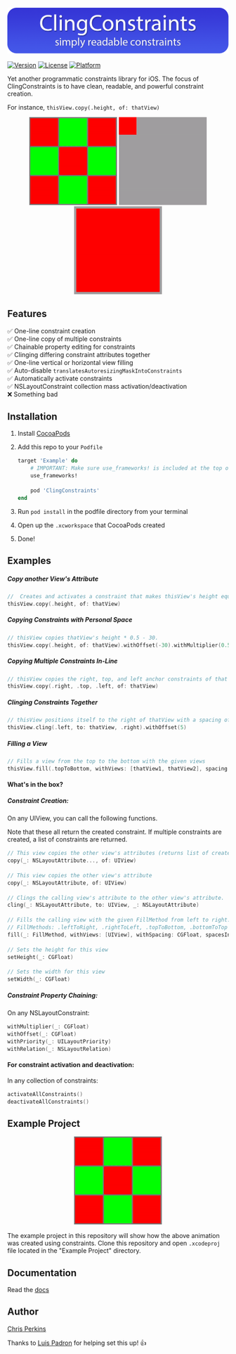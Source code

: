 <p align="center">
	<img src="Readme_Imgs/ClingConstraintsHeader.png" />
</p>

[![Version](https://img.shields.io/cocoapods/v/ClingConstraints.svg?style=flat)](https://cocoapods.org/pods/ClingConstraints)
[![License](https://img.shields.io/cocoapods/l/ClingConstraints.svg?style=flat)](https://cocoapods.org/pods/ClingConstraints)
[![Platform](https://img.shields.io/cocoapods/p/ClingConstraints.svg?style=flat)](https://cocoapods.org/pods/ClingConstraints)

Yet another programmatic constraints library for iOS. The focus of ClingConstraints is to have clean, readable, and powerful constraint creation.

For instance, `thisView.copy(.height, of: thatView)`

<p align="center">
<img src="Readme_Imgs/ClingConstraintsDemo.gif" /> <img src="Readme_Imgs/MovingBox.gif" /> <img src="Readme_Imgs/StackingBoxes.gif" />
</p>

## Features

✅ One-line constraint creation  
✅ One-line copy of multiple constraints  
✅ Chainable property editing for constraints  
✅ Clinging differing constraint attributes together  
✅ One-line vertical or horizontal view filling  
✅ Auto-disable `translatesAutoresizingMaskIntoConstraints`  
✅ Automatically activate constraints  
✅ NSLayoutConstraint collection mass activation/deactivation  
❌ Something bad 


## Installation

1. Install [CocoaPods](https://cocoapods.org)
1. Add this repo to your `Podfile`

	```ruby
	target 'Example' do
		# IMPORTANT: Make sure use_frameworks! is included at the top of the file
		use_frameworks!

		pod 'ClingConstraints'
	end
	```
1. Run `pod install` in the podfile directory from your terminal
1. Open up the `.xcworkspace` that CocoaPods created
1. Done!

## Examples

##### Copy another View's Attribute
```Swift
//  Creates and activates a constraint that makes thisView's height equal to thatView's
thisView.copy(.height, of: thatView)
```

##### Copying Constraints with Personal Space
```Swift
// thisView copies thatView's height * 0.5 - 30.
thisView.copy(.height, of: thatView).withOffset(-30).withMultiplier(0.5)
```

##### Copying Multiple Constraints In-Line
```Swift
// thisView copies the right, top, and left anchor constraints of that view-- in one line.
thisView.copy(.right, .top, .left, of: thatView)
```

##### Clinging Constraints Together
```Swift
// thisView positions itself to the right of thatView with a spacing of 5
thisView.cling(.left, to: thatView, .right).withOffset(5)
```

##### Filling a View
```Swift
// Fills a view from the top to the bottom with the given views
thisView.fill(.topToBottom, withViews: [thatView1, thatView2], spacing: 0)
```

#### What's in the box?

##### Constraint Creation:
On any UIView, you can call the following functions.

Note that these all return the created constraint. If multiple constraints are created, a list of constraints are returned.
```Swift
// This view copies the other view's attributes (returns list of created constraints)
copy(_: NSLayoutAttribute..., of: UIView)

// This view copies the other view's attribute
copy(_: NSLayoutAttribute, of: UIView)

// Clings the calling view's attribute to the other view's attribute.
cling(_: NSLayoutAttribute, to: UIView, _: NSLayoutAttribute)

// Fills the calling view with the given FillMethod from left to right.
// FillMethods: .leftToRight, .rightToLeft, .topToBottom, .bottomToTop
fill(_: FillMethod, withViews: [UIView], withSpacing: CGFloat, spacesInternally: Bool = true)

// Sets the height for this view
setHeight(_: CGFloat)

// Sets the width for this view
setWidth(_: CGFloat)
```


##### Constraint Property Chaining:
On any NSLayoutConstraint:
```Swift
withMultiplier(_: CGFloat)
withOffset(_: CGFloat)
withPriority(_: UILayoutPriority)
withRelation(_: NSLayoutRelation)
```

#### For constraint activation and deactivation:
In any collection of constraints:
```Swift
activateAllConstraints()
deactivateAllConstraints()  
```

## Example Project

<p align="center">
	<img src="Readme_Imgs/ClingConstraintsDemo.gif" />
</p>

The example project in this repository will show how the above animation was created using constraints. Clone this repository and open `.xcodeproj` file located in the "Example Project" directory. 

## Documentation

Read the [docs](https://htmlpreview.github.io/?https://raw.githubusercontent.com/Chris-Perkins/ClingConstraints/master/docs/index.html)

## Author

[Chris Perkins](chrisperkins.me)

Thanks to [Luis Padron](https://github.com/luispadron) for helping set this up! 👍
